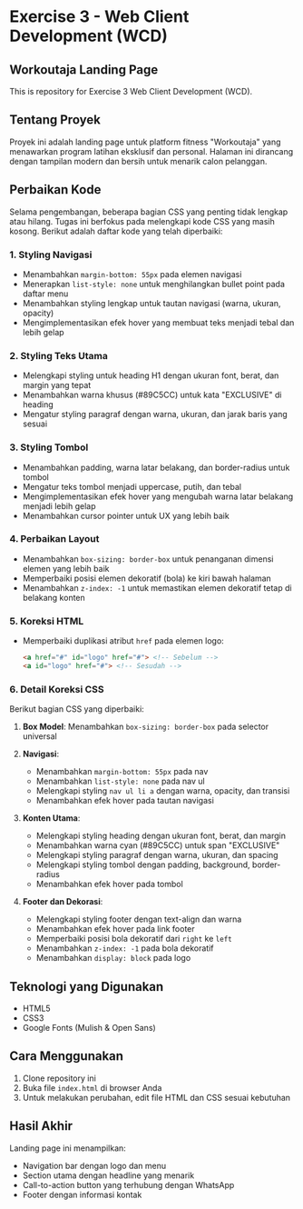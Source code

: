 # Exercise 3 - Web Client Development (WCD)

## Workoutaja Landing Page

This is repository for Exercise 3 Web Client Development (WCD).

## Tentang Proyek
Proyek ini adalah landing page untuk platform fitness "Workoutaja" yang menawarkan program latihan eksklusif dan personal. Halaman ini dirancang dengan tampilan modern dan bersih untuk menarik calon pelanggan.

## Perbaikan Kode

Selama pengembangan, beberapa bagian CSS yang penting tidak lengkap atau hilang. Tugas ini berfokus pada melengkapi kode CSS yang masih kosong. Berikut adalah daftar kode yang telah diperbaiki:

### 1. Styling Navigasi
- Menambahkan `margin-bottom: 55px` pada elemen navigasi
- Menerapkan `list-style: none` untuk menghilangkan bullet point pada daftar menu
- Menambahkan styling lengkap untuk tautan navigasi (warna, ukuran, opacity)
- Mengimplementasikan efek hover yang membuat teks menjadi tebal dan lebih gelap

### 2. Styling Teks Utama
- Melengkapi styling untuk heading H1 dengan ukuran font, berat, dan margin yang tepat
- Menambahkan warna khusus (#89C5CC) untuk kata "EXCLUSIVE" di heading
- Mengatur styling paragraf dengan warna, ukuran, dan jarak baris yang sesuai

### 3. Styling Tombol
- Menambahkan padding, warna latar belakang, dan border-radius untuk tombol
- Mengatur teks tombol menjadi uppercase, putih, dan tebal
- Mengimplementasikan efek hover yang mengubah warna latar belakang menjadi lebih gelap
- Menambahkan cursor pointer untuk UX yang lebih baik

### 4. Perbaikan Layout
- Menambahkan `box-sizing: border-box` untuk penanganan dimensi elemen yang lebih baik
- Memperbaiki posisi elemen dekoratif (bola) ke kiri bawah halaman
- Menambahkan `z-index: -1` untuk memastikan elemen dekoratif tetap di belakang konten

### 5. Koreksi HTML
- Memperbaiki duplikasi atribut `href` pada elemen logo: 
  ```html
  <a href="#" id="logo" href="#"> <!-- Sebelum -->
  <a id="logo" href="#"> <!-- Sesudah -->
  ```

### 6. Detail Koreksi CSS
Berikut bagian CSS yang diperbaiki:

1. **Box Model**: Menambahkan `box-sizing: border-box` pada selector universal
2. **Navigasi**: 
   - Menambahkan `margin-bottom: 55px` pada nav
   - Menambahkan `list-style: none` pada nav ul
   - Melengkapi styling `nav ul li a` dengan warna, opacity, dan transisi
   - Menambahkan efek hover pada tautan navigasi

3. **Konten Utama**:
   - Melengkapi styling heading dengan ukuran font, berat, dan margin
   - Menambahkan warna cyan (#89C5CC) untuk span "EXCLUSIVE"
   - Melengkapi styling paragraf dengan warna, ukuran, dan spacing
   - Melengkapi styling tombol dengan padding, background, border-radius
   - Menambahkan efek hover pada tombol

4. **Footer dan Dekorasi**:
   - Melengkapi styling footer dengan text-align dan warna
   - Menambahkan efek hover pada link footer
   - Memperbaiki posisi bola dekoratif dari `right` ke `left`
   - Menambahkan `z-index: -1` pada bola dekoratif
   - Menambahkan `display: block` pada logo

## Teknologi yang Digunakan
- HTML5
- CSS3
- Google Fonts (Mulish & Open Sans)

## Cara Menggunakan
1. Clone repository ini
2. Buka file `index.html` di browser Anda
3. Untuk melakukan perubahan, edit file HTML dan CSS sesuai kebutuhan

## Hasil Akhir
Landing page ini menampilkan:
- Navigation bar dengan logo dan menu
- Section utama dengan headline yang menarik
- Call-to-action button yang terhubung dengan WhatsApp
- Footer dengan informasi kontak
